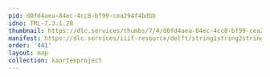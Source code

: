 ```yaml
---
pid: d0fd4aea-84ec-4cc8-bf99-cea294f4bdbb
idno: TRL-7.3.1.28
thumbnail: https://dlc.services/thumbs/7/4/d0fd4aea-84ec-4cc8-bf99-cea294f4bdbb/full/400,339/0/default.jpg
manifest: https://dlc.services/iiif-resource/delft/string1string2string3/kaartenproject-2007/TRL-7.3.1.28
order: '441'
layout: map
collection: kaartenproject
---
```


